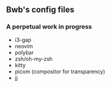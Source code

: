 ## Bwb's config files
### A perpetual work in progress

* i3-gap
* neovim
* polybar
* zsh/oh-my-zsh
* kitty
* picom (compositor for transparency)
* jj
